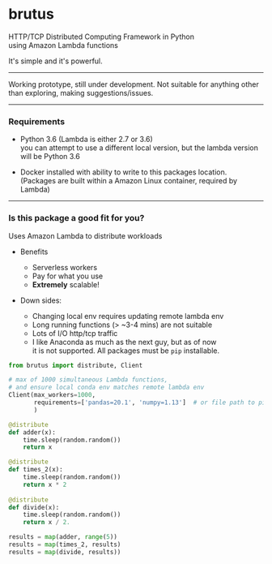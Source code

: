 # brutus
HTTP/TCP Distributed Computing Framework in Python  
using Amazon Lambda functions

It's simple and it's powerful.

--- 

Working prototype, still under development. 
Not suitable for anything other than exploring, making suggestions/issues.

---

### Requirements  
- Python 3.6 (Lambda is either 2.7 or 3.6)  
  you can attempt to use a different local version, but the lambda version  
  will be Python 3.6
  
- Docker installed with ability to write to this packages location.  
  (Packages are built within a Amazon Linux container, required by Lambda)

---

### Is this package a good fit for you?

Uses Amazon Lambda to distribute workloads  

- Benefits
    - Serverless workers
    - Pay for what you use
    - **Extremely** scalable!
    
- Down sides:
    - Changing local env requires updating remote lambda env
    - Long running functions (> ~3-4 mins) are not suitable
    - Lots of I/O http/tcp traffic
    - I like Anaconda as much as the next guy, but as of now  
      it is not supported. All packages must be `pip` installable.

```python
from brutus import distribute, Client

# max of 1000 simultaneous Lambda functions,
# and ensure local conda env matches remote lambda env
Client(max_workers=1000,
       requirements=['pandas=20.1', 'numpy=1.13']  # or file path to pip freeze file
       )

@distribute
def adder(x):
    time.sleep(random.random())
    return x

@distribute
def times_2(x):
    time.sleep(random.random())
    return x * 2
    
@distribute
def divide(x):
    time.sleep(random.random())
    return x / 2.

results = map(adder, range(5))
results = map(times_2, results)
results = map(divide, results))
```
